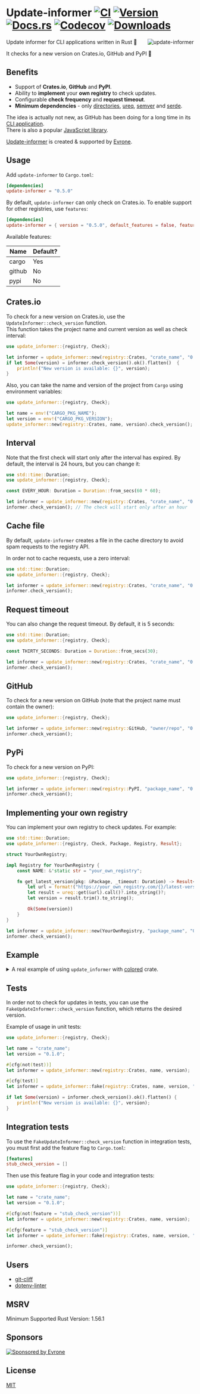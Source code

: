 # Update-informer [![CI][ci-badge]][ci-url] [![Version][crates-badge]][crates-url] [![Docs.rs][docs-badge]][docs-url] [![Codecov][codecov-badge]][codecov-url] [![Downloads][downloads-badge]][crates-url]

[ci-badge]: https://github.com/mgrachev/update-informer/workflows/CI/badge.svg
[ci-url]: https://github.com/mgrachev/update-informer/actions
[crates-badge]: https://img.shields.io/crates/v/update-informer
[crates-url]: https://crates.io/crates/update-informer
[docs-badge]: https://img.shields.io/docsrs/update-informer
[docs-url]: https://docs.rs/update-informer
[codecov-badge]: https://codecov.io/gh/mgrachev/update-informer/branch/main/graph/badge.svg?token=A4XD1DGFGJ
[codecov-url]: https://codecov.io/gh/mgrachev/update-informer
[downloads-badge]: https://img.shields.io/crates/d/update-informer
[directories]: https://github.com/dirs-dev/directories-rs
[ureq]: https://github.com/algesten/ureq
[semver]: https://github.com/dtolnay/semver
[serde]: https://github.com/serde-rs/serde
[CLI application]: https://cli.github.com
[JavaScript library]: https://github.com/yeoman/update-notifier
[Update-informer]: https://evrone.com/update-informer?utm_source=github&utm_campaign=update-informer
[Evrone]: https://evrone.com/?utm_source=github&utm_campaign=update-informer
[MIT]: https://choosealicense.com/licenses/mit
[git-cliff]: https://github.com/orhun/git-cliff
[dotenv-linter]: https://github.com/dotenv-linter/dotenv-linter

<img align="right"
     alt="update-informer"
     src="https://raw.githubusercontent.com/mgrachev/update-informer/main/logo.svg?sanitize=true">

Update informer for CLI applications written in Rust 🦀

It checks for a new version on Crates.io, GitHub and PyPI 🚀

## Benefits

- Support of **Crates.io**, **GitHub** and **PyPI**.
- Ability to **implement** your **own registry** to check updates.
- Configurable **check frequency** and **request timeout**.
- **Minimum dependencies** - only [directories], [ureq], [semver] and [serde].

The idea is actually not new, as GitHub has been doing for a long time in its [CLI application].<br>
There is also a popular [JavaScript library].

[Update-informer] is created & supported by [Evrone].

## Usage

Add `update-informer` to `Cargo.toml`:

```toml
[dependencies]
update-informer = "0.5.0"
```

By default, `update-informer` can only check on Crates.io.
To enable support for other registries, use `features`:

```toml
[dependencies]
update-informer = { version = "0.5.0", default_features = false, features = ["github"] }
```

Available features:

| Name   | Default? |
| ------ | -------- |
| cargo  | Yes      |
| github | No       |
| pypi   | No       |

## Crates.io

To check for a new version on Crates.io, use the `UpdateInformer::check_version` function.<br>
This function takes the project name and current version as well as check interval:

```rust
use update_informer::{registry, Check};

let informer = update_informer::new(registry::Crates, "crate_name", "0.1.0");
if let Some(version) = informer.check_version().ok().flatten()  {
    println!("New version is available: {}", version);
}
```

Also, you can take the name and version of the project from `Cargo` using environment variables:

```rust
use update_informer::{registry, Check};

let name = env!("CARGO_PKG_NAME");
let version = env!("CARGO_PKG_VERSION");
update_informer::new(registry::Crates, name, version).check_version();
```

## Interval

Note that the first check will start only after the interval has expired.
By default, the interval is 24 hours, but you can change it:

```rust
use std::time::Duration;
use update_informer::{registry, Check};

const EVERY_HOUR: Duration = Duration::from_secs(60 * 60);

let informer = update_informer::new(registry::Crates, "crate_name", "0.1.0").interval(EVERY_HOUR);
informer.check_version(); // The check will start only after an hour
```

## Cache file

By default, `update-informer` creates a file in the cache directory to avoid spam requests to the registry API.

In order not to cache requests, use a zero interval:

```rust
use std::time::Duration;
use update_informer::{registry, Check};

let informer = update_informer::new(registry::Crates, "crate_name", "0.1.0").interval(Duration::ZERO);
informer.check_version();
```

## Request timeout

You can also change the request timeout. By default, it is 5 seconds:

```rust
use std::time::Duration;
use update_informer::{registry, Check};

const THIRTY_SECONDS: Duration = Duration::from_secs(30);

let informer = update_informer::new(registry::Crates, "crate_name", "0.1.0").timeout(THIRTY_SECONDS);
informer.check_version();
```

## GitHub

To check for a new version on GitHub (note that the project name must contain the owner):

```rust
use update_informer::{registry, Check};

let informer = update_informer::new(registry::GitHub, "owner/repo", "0.1.0");
informer.check_version();
```

## PyPi

To check for a new version on PyPI:

```rust
use update_informer::{registry, Check};

let informer = update_informer::new(registry::PyPI, "package_name", "0.1.0");
informer.check_version();
```

## Implementing your own registry

You can implement your own registry to check updates. For example:

```rust
use std::time::Duration;
use update_informer::{registry, Check, Package, Registry, Result};

struct YourOwnRegistry;

impl Registry for YourOwnRegistry {
    const NAME: &'static str = "your_own_registry";

    fn get_latest_version(pkg: &Package, _timeout: Duration) -> Result<Option<String>> {
        let url = format!("https://your_own_registry.com/{}/latest-version", pkg);
        let result = ureq::get(&url).call()?.into_string()?;
        let version = result.trim().to_string();

        Ok(Some(version))
    }
}

let informer = update_informer::new(YourOwnRegistry, "package_name", "0.1.0");
informer.check_version();
```

## Example

<details>
<summary>
A real example of using <code>update_informer</code> with <a href="https://github.com/mackwic/colored">colored</a> crate.
</summary>

```rust
use colored::*;
use update_informer::{registry, Check};

fn main() {
    let pkg_name = env!("CARGO_PKG_NAME");
    let current_version = env!("CARGO_PKG_VERSION");

    let informer = update_informer::new(registry::Crates, pkg_name, current_version);
    if let Some(version) = informer.check_version().ok().flatten() {
        let msg = format!(
            "A new release of {pkg_name} is available: v{current_version} -> {new_version}",
            pkg_name = pkg_name.italic().cyan(),
            current_version = current_version,
            new_version = version.to_string().green()
        );

        let release_url = format!(
            "https://github.com/{pkg_name}/{pkg_name}/releases/tag/{version}",
            pkg_name = pkg_name,
            version = version
        )
            .yellow();

        println!("\n{msg}\n{url}", msg = msg, url = release_url);
    }
}
```

The result will look like:
<img src="https://raw.githubusercontent.com/mgrachev/update-informer/main/images/example.png" alt="example" style="max-width: 100%;">

</details>

## Tests

In order not to check for updates in tests, you can use the `FakeUpdateInformer::check_version` function, which returns the desired version.

Example of usage in unit tests:

```rust
use update_informer::{registry, Check};

let name = "crate_name";
let version = "0.1.0";

#[cfg(not(test))]
let informer = update_informer::new(registry::Crates, name, version);

#[cfg(test)]
let informer = update_informer::fake(registry::Crates, name, version, "1.0.0");

if let Some(version) = informer.check_version().ok().flatten() {
    println!("New version is available: {}", version);
}
```

## Integration tests

To use the `FakeUpdateInformer::check_version` function in integration tests, you must first add the feature flag to `Cargo.toml`:

```toml
[features]
stub_check_version = []
```

Then use this feature flag in your code and integration tests:

```rust
use update_informer::{registry, Check};

let name = "crate_name";
let version = "0.1.0";

#[cfg(not(feature = "stub_check_version"))]
let informer = update_informer::new(registry::Crates, name, version);

#[cfg(feature = "stub_check_version")]
let informer = update_informer::fake(registry::Crates, name, version, "1.0.0");

informer.check_version();
```

## Users

- [git-cliff]
- [dotenv-linter]

## MSRV

Minimum Supported Rust Version: 1.56.1

## Sponsors

<p>
  <a href="https://evrone.com/?utm_source=github&utm_campaign=update-informer">
    <img src="https://www.mgrachev.com/assets/static/sponsored_by_evrone.svg?sanitize=true"
      alt="Sponsored by Evrone">
  </a>
</p>

## License

[MIT]
